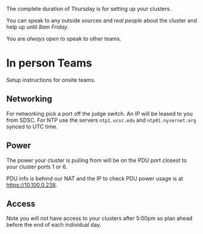 The complete duration of Thursday is for setting up your clusters.

You can speak to any outside sources and *real people* about the cluster and help up until *8am Friday*. 

You are *always open* to speak to other teams.

# In person Teams
Setup instructions for onsite teams.

## Networking
For networking pick a port off the judge switch. An IP will be leased to you
from SDSC.  For NTP use the servers `ntp1.ucsc.edu` and `ntp01.nysernet.org`
synced to UTC time.

## Power
The power your cluster is pulling from will be on the PDU port closest to your cluster ports 1 or 6.

PDU info is behind our NAT and the IP to check PDU power usage is at <https://10.100.0.238>.

## Access

Note you will not have access to your clusters after 5:00pm so plan ahead before the end of each individual day.
